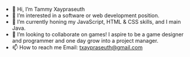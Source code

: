 - 👋 Hi, I’m Tammy Xaypraseuth
- 👀 I’m interested in a software or web development position.
- 🌱 I’m currently honing my JavaScript, HTML & CSS skills, and I main Java.
- 💞️ I’m looking to collaborate on games! I aspire to be a game designer and programmer and one day grow into a project manager.
- 📫 How to reach me Email: txaypraseuth@gmail.com

<!---
tammyxa/tammyxa is a ✨ special ✨ repository because its `README.md` (this file) appears on your GitHub profile.
You can click the Preview link to take a look at your changes.
--->
